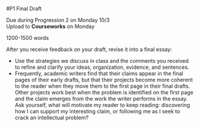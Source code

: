 #P1 Final Draft

Due during Progression 2 on Monday 10/3  
Upload to **Courseworks** on Monday


1200-1500 words

After you receive feedback on your draft, revise it into a final essay:  

- Use the strategies we discuss in class and the comments you received to refine and clarify your ideas, organization, evidence, and sentences.
- Frequently, academic writers find that their claims appear in the final pages of their early drafts, but that their projects become more coherent to the reader when they move them to the first page in their final drafts. Other projects work best when the problem is identified on the first page and the claim emerges from the work the writer performs in the essay. Ask yourself, what will motivate my reader to keep reading: discovering how I can support my interesting claim, or following me as I seek to crack an intellectual problem?
